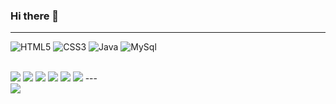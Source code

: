 ### Hi there 👋

>
___


![HTML5](https://img.shields.io/badge/-HTML5-F05032.svg?&style=for-the-badge&logo=html5&logoColor=ffffff)
![CSS3](https://img.shields.io/badge/-CSS3-007ACC.svg?&style=for-the-badge&logo=css3&logoColor=ffffff)
![Java](https://img.shields.io/badge/-Java-ffe000.svg?&style=for-the-badge&logo=java&logoColor=ffffff)
![MySql](https://img.shields.io/badge/-MySql-3399FF.svg?&style=for-the-badge&logo=mysql&logoColor=000000)
<!-- ![Vue.js](https://img.shields.io/badge/-Vue.js-009900.svg?&style=for-the-badge&logo=vue.js&logoColor=ffffff) -->

<br>
<!-- <img src="https://img.shields.io/badge/notion-000000?style=flat-square&logo=Notion&logoColor=ffffff"/> -->
<img src="https://img.shields.io/badge/AWS-232F3E?style=flat-square&logo=Amazon AWS&logoColor=ffffff"/>
<img src="https://img.shields.io/badge/Amazon EC2-FF9900?style=flat-square&logo=Amazon EC2&logoColor=ffffff"/>
<img src="https://img.shields.io/badge/Jenkins-D24939?style=flat-square&logo=Jenkins&logoColor=ffffff"/>
<img src="https://img.shields.io/badge/NGINX-009639?style=flat-square&logo=NGINX&logoColor=ffffff"/>
<img src="https://img.shields.io/badge/Spring Boot-6DB33F?style=flat-square&logo=Spring Boot&logoColor=ffffff"/>
<img src="https://img.shields.io/badge/ApacheHadoop-66CCFF?style=flat-square&logo=ApacheHadoop&logoColor=ffffff"/>
---
<br>
<img src="https://img.shields.io/github/commit-activity/w/ohdoseok/ohdoseok"/>

